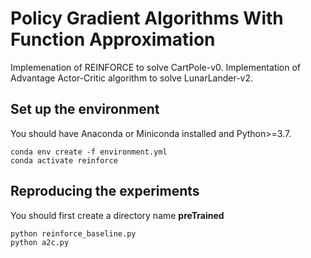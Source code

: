 # Policy Gradient Algorithms With Function Approximation

Implemenation of REINFORCE to solve CartPole-v0. Implementation of Advantage Actor-Critic algorithm to solve LunarLander-v2.

## Set up the environment

You should have Anaconda or Miniconda installed and Python>=3.7.

```
conda env create -f environment.yml
conda activate reinforce
```

## Reproducing the experiments

You should first create a directory name **preTrained**

```
python reinforce_baseline.py
python a2c.py
```
